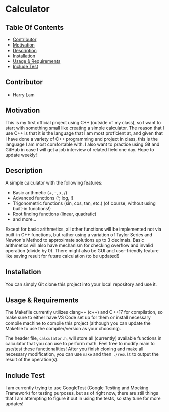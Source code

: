 # Calculator

## Table Of Contents
-  [Contributor](#contributor)
-  [Motivation](#motivation)
-  [Description](#description)
-  [Installation](#installation)
-  [Usage & Requirements](#usage-&-requirements)
-  [Include Test](#include-test)


## Contributor
-  Harry Lam

## Motivation

This is my first official project using C++ (outside of my class), so I want to start with something small like creating a simple calculator. The reason that I use C++ is that it is the language that I am most proficient at, and given that I have done a variety of C++ programming and project in class, this is the language I am most comfortable with. I also want to practice using Git and GitHub in case I will get a job interview of related field one day. Hope to update weekly!

## Description
A simple calculator with the following features:

-  Basic arithmetic (+, -, x, /)
-  Advanced functions (^, log, !)
-  Trigonometric functions (sin, cos, tan, etc.) (of course, without using built-in functions!)
-  Root finding functions (linear, quadratic)
-  and more...

Except for basic arithmetics, all other functions will be implemented not via built-in C++ functions, but rather using a variation of Taylor Series and Newton's Method to approximate solutions up to 3 decimals. Basic arithmetics will also have mechanism for checking overflow and invalid operation (divide by 0). There might also be GUI and user-friendly feature like saving result for future calculation (to be updated!)

## Installation

You can simply Git clone this project into your local repository and use it.

## Usage & Requirements

The Makefile currently utilizes clang++ (c++) and C++17 for compilation, so make sure to either have VS Code set up for them or install necessary compile machine to compile this project (although you can update the Makefile to use the compiler/version as your choosing). 

The header file, `calculator.h`, will store all (currently) available functions in calculator that you can use to perform math. Feel free to modify main to use/test these functionalities!
After you finish cloning and make all necessary modification, you can use `make` and then `./result` to output the result of the operation(s).

## Include Test

I am currently trying to use GoogleTest (Google Testing and Mocking Framework) for testing purposes, but as of right now, there are still things that I am attempting to figure it out in using the tests, so stay tune for more updates!




